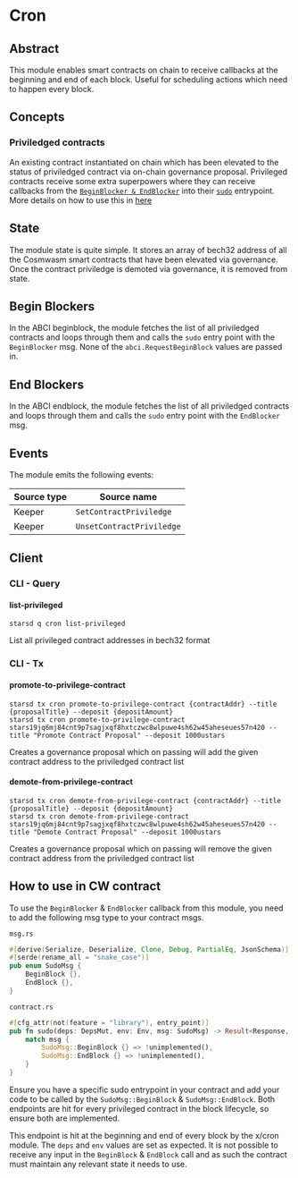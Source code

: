 # Cron

## Abstract

This module enables smart contracts on chain to receive callbacks at the beginning and end of each block. Useful for scheduling actions which need to happen every block.


## Concepts

### Priviledged contracts
An existing contract instantiated on chain which has been elevated to the status of priviledged contract via on-chain governance proposal. 
Privileged contracts receive some extra superpowers where they can receive callbacks from the [`BeginBlocker & EndBlocker`](https://docs.cosmos.network/main/building-modules/beginblock-endblock.html) into their [`sudo`](https://book.cosmwasm.com/basics/entry-points.html?highlight=sudo#entry-points) entrypoint. More details on how to use this in [here](#how-to-use-in-cw-contract)

## State

The module state is quite simple. It stores an array of bech32 address of all the Cosmwasm smart contracts that have been elevated via governance. Once the contract priviledge is demoted via governance, it is removed from state.

## Begin Blockers

In the ABCI beginblock, the module fetches the list of all priviledged contracts and loops through them and calls the `sudo` entry point with the `BeginBlocker` msg. None of the `abci.RequestBeginBlock` values are passed in.

## End Blockers

In the ABCI endblock, the module fetches the list of all priviledged contracts and loops through them and calls the `sudo` entry point with the `EndBlocker` msg.

## Events

The module emits the following events:

| Source type | Source name                |
| ----------- | -------------------------- |
| Keeper      | `SetContractPriviledge`    |
| Keeper      | `UnsetContractPriviledge`  |

## Client

### CLI - Query

#### **list-privileged**

```
starsd q cron list-privileged
```

List all privileged contract addresses in bech32 format

### CLI - Tx

#### **promote-to-privilege-contract**

```
starsd tx cron promote-to-privilege-contract {contractAddr} --title {proposalTitle} --deposit {depositAmount}
starsd tx cron promote-to-privilege-contract stars19jq6mj84cnt9p7sagjxqf8hxtczwc8wlpuwe4sh62w45aheseues57n420 --title "Promote Contract Proposal" --deposit 1000ustars
```

Creates a governance proposal which on passing will add the given contract address to the priviledged contract list

#### **demote-from-privilege-contract**

```
starsd tx cron demote-from-privilege-contract {contractAddr} --title {proposalTitle} --deposit {depositAmount}
starsd tx cron demote-from-privilege-contract  stars19jq6mj84cnt9p7sagjxqf8hxtczwc8wlpuwe4sh62w45aheseues57n420 --title "Demote Contract Proposal" --deposit 1000ustars
```

Creates a governance proposal which on passing will remove the given contract address from the priviledged contract list

## How to use in CW contract

To use the `BeginBlocker` & `EndBlocker` callback from this module, you need to add the following msg type to your contract msgs. 

`msg.rs`
```rust
#[derive(Serialize, Deserialize, Clone, Debug, PartialEq, JsonSchema)]
#[serde(rename_all = "snake_case")]
pub enum SudoMsg {
    BeginBlock {},
    EndBlock {},
}
```
`contract.rs`
```rust
#[cfg_attr(not(feature = "library"), entry_point)]
pub fn sudo(deps: DepsMut, env: Env, msg: SudoMsg) -> Result<Response, ContractError> {
    match msg {
        SudoMsg::BeginBlock {} => !unimplemented(),
        SudoMsg::EndBlock {} => !unimplemented(),
    }
}
```
Ensure you have a specific sudo entrypoint in your contract and add your code to be called by the `SudoMsg::BeginBlock` & `SudoMsg::EndBlock`. Both endpoints are hit for every privileged contract in the block lifecycle, so ensure both are implemented.

This endpoint is hit at the beginning and end of every block by the x/cron module. The `deps` and `env` values are set as expected. It is not possible to receive any input in the `BeginBlock` & `EndBlock` call and as such the contract must maintain any relevant state it needs to use. 